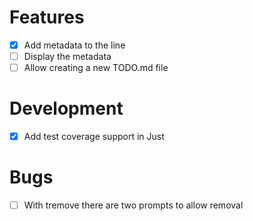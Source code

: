 # Features

- [x] Add metadata to the line
- [ ] Display the metadata
- [ ] Allow creating a new TODO.md file

# Development

- [x] Add test coverage support in Just

# Bugs

- [ ] With tremove there are two prompts to allow removal

